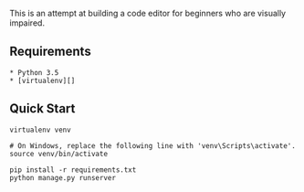 This is an attempt at building a code editor for beginners who are
visually impaired.

## Requirements

```
* Python 3.5
* [virtualenv][]
```

## Quick Start

```
virtualenv venv

# On Windows, replace the following line with 'venv\Scripts\activate'.
source venv/bin/activate

pip install -r requirements.txt
python manage.py runserver
```

[virtualenv]: https://virtualenv.pypa.io/en/stable/installation/
